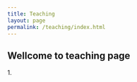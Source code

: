 ```yaml
---
title: Teaching
layout: page
permalink: /teaching/index.html
---
```


## Wellcome to teaching page
<p>
    1.  <a class="link" href="{{ site.url }}/teaching/OR>Operations research</a>
    2.  Artificial Neural Network.
    3.  Machine learning.
</p>

